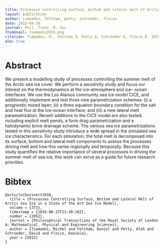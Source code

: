 ```yaml
---
title: Processes controlling surface, bottom and lateral melt of Arctic sea ice in a state of the art sea ice model
layout: publication
author: tsamados, feltham, petty, schroeder, flocco 
date: 2015-04-30
journal: Phil. Trans. R. Soc
thumbnail: tsamados2015.png
citation: Tsamados, M., Feltham D, Petty A, Schroeder D, Flocco D. 2015 Processes controlling surface, bottom and lateral melt of Arctic sea ice in a state of the art sea ice model. Phil. Trans. R. Soc. A 373, 20140167, doi:10.1098/rsta.2014.0167
alm: true
---
```


# Abstract

We present a modelling study of processes controlling the summer melt of the Arctic sea ice cover. We perform a sensitivity study and focus our interest on the thermodynamics at the ice–atmosphere and ice– ocean interfaces. We use the Los Alamos community sea ice model CICE, and additionally implement and test three new parametrization schemes: (i) a prognostic mixed layer; (ii) a three equation boundary condition for the salt and heat flux at the ice–ocean interface; and (iii) a new lateral melt parametrization. Recent additions to the CICE model are also tested, including explicit melt ponds, a form drag parametrization and a halodynamic brine drainage scheme. The various sea ice parametrizations tested in this sensitivity study introduce a wide spread in the simulated sea ice characteristics. For each simulation, the total melt is decomposed into its surface, bottom and lateral melt components to assess the processes driving melt and how this varies regionally and temporally. Because this study quantifies the relative importance of several processes in driving the summer melt of sea ice, this work can serve as a guide for future research priorities.

# Bibtex

    @article{boisvert2016,
      title = {Processes Controlling Surface, Bottom and Lateral Melt of Arctic Sea Ice in a State of the Art Sea Ice Model},
      volume = {373},
      timestamp = {2016-06-23T21:30:38Z},
      number = {2052},
      journal = {Philosophical Transactions of the Royal Society of London A: Mathematical, Physical and Engineering Sciences},
      author = {Tsamados, Michel and Feltham, Daniel and Petty, Alek and Schroeder, David and Flocco, Daniela},
      year = {2015}
    }

